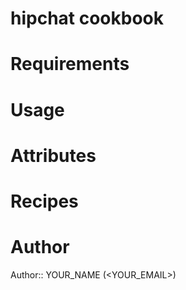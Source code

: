 # hipchat cookbook

# Requirements

# Usage

# Attributes

# Recipes

# Author

Author:: YOUR_NAME (<YOUR_EMAIL>)
